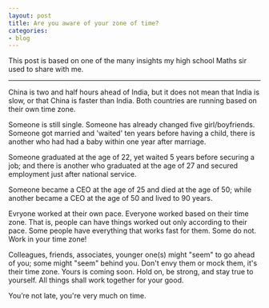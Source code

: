 ```yaml
---
layout: post
title: Are you aware of your zone of time? 
categories:
- blog
---
```

This post is based on one of the many insights my high school Maths sir used to share with me. 

---

China is two and half hours ahead of India, but it does not mean that India is slow, or that
China is faster than India. Both countries are running based on their own time zone.

Someone is still single. Someone has already changed five girl/boyfriends. 
Someone got married and 'waited' ten years before having a child, there is another who had had a baby within one year after marriage.

Someone graduated at the age of 22, yet waited 5 years before securing a job; 
and there is another who graduated at the age of 27 and secured employment just after national service.

Someone became a CEO at the age of 25 and died at the age of 50;
while another became a CEO at the age of 50 and lived to 90 years.

Evryone worked at their own pace. Everyone worked based on their time zone. 
That is, people can have things worked out only according to their pace. 
Some people have everything that works fast for them. Some do not.
Work in your time zone!

Colleagues, friends, associates, younger one(s) might "seem" to go ahead of you; some might "seem" behind you. 
Don't envy them or mock them, it's their time zone. 
Yours is coming soon. Hold on, be strong, and stay true to yourself. 
All things shall work together for your good. 

You’re not late, you're very much on time.
